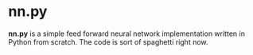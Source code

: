 # nn.py

**nn.py** is a simple feed forward neural network implementation written in Python from scratch. The code is sort of spaghetti right now.
